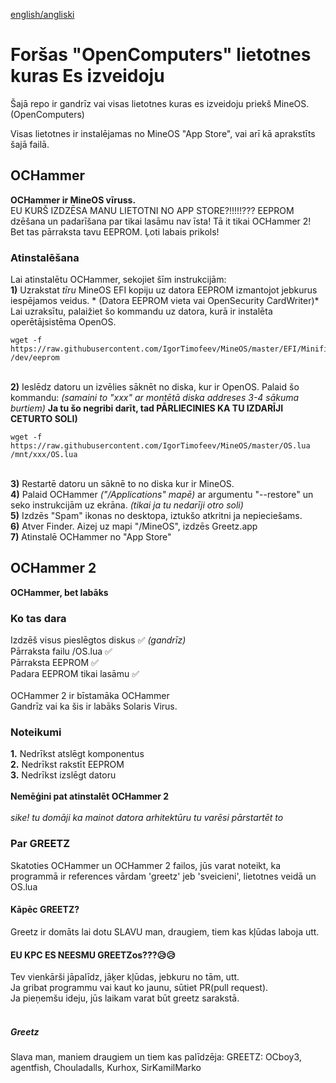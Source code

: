 [english/angliski](https://github.com/ocboy3/OC/blob/main/README_en.md)
# Foršas "OpenComputers" lietotnes kuras Es izveidoju
Šajā repo ir gandrīz vai visas lietotnes kuras es izveidoju priekš MineOS. (OpenComputers)

Visas lietotnes ir instalējamas no MineOS "App Store", vai arī kā aprakstīts šajā failā.

## OCHammer
**OCHammer ir MineOS vīruss.**<br>
EU KURŠ IZDZĒSA MANU LIETOTNI NO APP STORE?!!!!!???
EEPROM dzēšana un padarīšana par tikai lasāmu nav īsta! Tā it tikai OCHammer 2! Bet tas pārraksta tavu EEPROM. Ļoti labais prikols!
### Atinstalēšana
Lai atinstalētu OCHammer, sekojiet šīm instrukcijām:
<br>**1)** Uzrakstat *tīru* MineOS EFI kopiju uz datora EEPROM izmantojot jebkurus iespējamos veidus. * (Datora EEPROM vieta vai OpenSecurity CardWriter)*
<br>Lai uzraksītu, palaižiet šo kommandu uz datora, kurā ir instalēta operētājsistēma OpenOS.
```
wget -f https://raw.githubusercontent.com/IgorTimofeev/MineOS/master/EFI/Minified.lua /dev/eeprom
```
<br>**2)** Ieslēdz datoru un izvēlies sāknēt no diska, kur ir OpenOS. Palaid šo kommandu: *(samaini to "xxx" ar montētā diska addreses 3-4 sākuma burtiem)* **Ja tu šo negribi darīt, tad PĀRLIECINIES KA TU IZDARĪJI CETURTO SOLI)**
<br> 
```
wget -f https://raw.githubusercontent.com/IgorTimofeev/MineOS/master/OS.lua /mnt/xxx/OS.lua
```
<br>**3)** Restartē datoru un sāknē to no diska kur ir MineOS.
<br>**4)** Palaid OCHammer *("/Applications" mapē)* ar argumentu "--restore" un seko instrukcijām uz ekrāna. *(tikai ja tu nedarīji otro soli)*
<br>**5)** Izdzēs "Spam" ikonas no desktopa, iztukšo atkritni ja nepieciešams.
<br>**6)** Atver Finder. Aizej uz mapi "/MineOS", izdzēs Greetz.app
<br>**7)** Atinstalē OCHammer no "App Store" 

## OCHammer 2
**OCHammer, bet labāks**<br>

### Ko tas dara
Izdzēš visus pieslēgtos diskus  ✅ *(gandrīz)*<br>
Pārraksta failu /OS.lua ✅<br>
Pārraksta EEPROM ✅<br>
Padara EEPROM tikai lasāmu ✅<br>
<br>
OCHammer 2 ir bīstamāka OCHammer<br>
Gandrīz vai ka šis ir labāks Solaris Virus.<br>

### Noteikumi
**1.** Nedrīkst atslēgt komponentus<br>
**2.** Nedrīkst rakstīt EEPROM<br>
**3.** Nedrīkst izslēgt datoru<br>
<br>
**Nemēģini pat atinstalēt OCHammer 2**<br>
<br>
*sike! tu domāji ka mainot datora arhitektūru tu varēsi pārstartēt to*
### Par GREETZ
Skatoties OCHammer un OCHammer 2 failos, jūs varat noteikt, ka programmā ir references vārdam 'greetz' jeb 'sveicieni', lietotnes veidā un OS.lua<br>
#### Kāpēc GREETZ?
Greetz ir domāts lai dotu SLAVU man, draugiem, tiem kas kļūdas laboja utt.<br>
#### EU KPC ES NEESMU GREETZos???😥😥
Tev vienkārši jāpalīdz, jāķer kļūdas, jebkuru no tām, utt.<br>
Ja gribat programmu vai kaut ko jaunu, sūtiet PR(pull request).<br>
Ja pieņemšu ideju, jūs laikam varat būt greetz sarakstā.<br>
<br>
##### Greetz
Slava man, maniem draugiem un tiem kas palīdzēja:
GREETZ: OCboy3, agentfish, Chouladalls, Kurhox, SirKamilMarko

